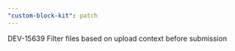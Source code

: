 ```yaml
---
"custom-block-kit": patch
---
```


DEV-15639 Filter files based on upload context before submission
